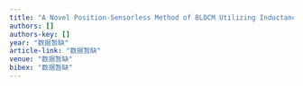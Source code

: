 ```yaml
---
title: "A Novel Position-Sensorless Method of BLDCM Utilizing Inductance Variation"
authors: []
authors-key: []
year: "数据暂缺"
article-link: "数据暂缺"
venue: "数据暂缺"
bibex: "数据暂缺"
---
```

